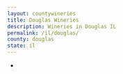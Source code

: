 ```yaml
---
layout: countywineries
title: Douglas Wineries
description: Wineries in Douglas IL
permalink: /il/douglas/
county: douglas
state: il
---
```

-
